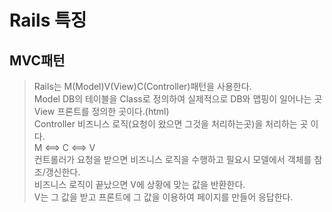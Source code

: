 # Rails 특징

## MVC패턴

> Rails는 M(Model)V(View)C(Controller)패턴을 사용한다.  
> Model DB의 테이블을 Class로 정의하여 실제적으로 DB와 맵핑이 일어나는 곳  
> View 프론트를 정의한 곳이다.(html)  
> Controller 비즈니스 로직(요청이 왔으면 그것을 처리하는곳)을 처리하는 곳 이다.  
> M <==> C <==> V  
> 컨트롤러가 요청을 받으면 비즈니스 로직을 수행하고 필요시 모델에서 객체를 참조/갱신한다.  
> 비즈니스 로직이 끝났으면 V에 상황에 맞는 값을 반환한다.  
> V는 그 값을 받고 프론트에 그 값을 이용하여 페이지를 만들어 응답한다.
